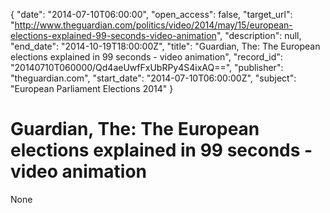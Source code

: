 {
  "date": "2014-07-10T06:00:00", 
  "open_access": false, 
  "target_url": "http://www.theguardian.com/politics/video/2014/may/15/european-elections-explained-99-seconds-video-animation", 
  "description": null, 
  "end_date": "2014-10-19T18:00:00Z", 
  "title": "Guardian, The: The European elections explained in 99 seconds - video animation", 
  "record_id": "20140710T060000/Qd4aeUwfFxUbRPy4S4ixAQ==", 
  "publisher": "theguardian.com", 
  "start_date": "2014-07-10T06:00:00Z", 
  "subject": "European Parliament Elections 2014"
}

# Guardian, The: The European elections explained in 99 seconds - video animation

None